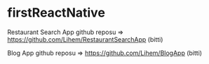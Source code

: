 # firstReactNative
Restaurant Search App github reposu => https://github.com/Lihem/RestaurantSearchApp (bitti)

Blog App github reposu => https://github.com/Lihem/BlogApp (bitti)
